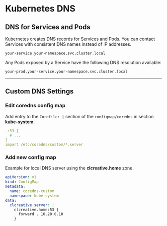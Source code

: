 # Kubernetes DNS

## DNS for Services and Pods

Kubernetes creates DNS records for Services and Pods. You can contact Services with consistent DNS names instead of IP addresses.

```
your-service.your-namespace.svc.cluster.local
```

Any Pods exposed by a Service have the following DNS resolution available:

```
your-prod.your-service.your-namespace.svc.cluster.local
```

---
## Custom DNS Settings

### Edit coredns config map

Add entry to the `Corefile: |` section of the `configmap/coredns` in section **kube-system**.

```yml
.:53 {
  # ...
}
import /etc/coredns/custom/*.server
```

### Add new config map

Example for local DNS server using the **clcreative.home** zone.

```yml
apiVersion: v1
kind: ConfigMap
metadata:
  name: coredns-custom
  namespace: kube-system
data:
  clcreative.server: |
    clcreative.home:53 {
      forward . 10.20.0.10
    }
```